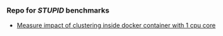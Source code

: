 ### Repo for ***STUPID*** benchmarks

 * <a href="https://github.com/collierrgbsitisfise/stupid-bench/tree/master/docker-1cpu">Measure impact of clustering inside docker container with 1 cpu core</a>
